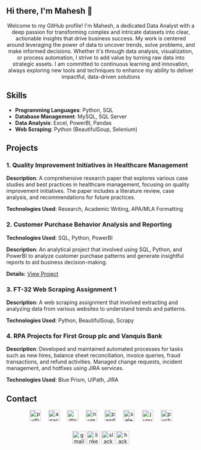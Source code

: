 <h2 align="left">Hi there, I'm Mahesh 👋 </h2>
<p align= "center">Welcome to my GitHub profile! I'm Mahesh, a dedicated Data Analyst with a deep passion for transforming complex and intricate datasets into clear, actionable insights that drive business success. My work is centered around leveraging the power of data to uncover trends, solve problems, and make informed decisions. Whether it's through data analysis, visualization, or process automation, I strive to add value by turning raw data into strategic assets. I am committed to continuous learning and innovation, always exploring new tools and techniques to enhance my ability to deliver impactful, data-driven solutions
</p>

## Skills
- **Programming Languages**: Python, SQL
- **Database Management**: MySQL, SQL Server
- **Data Analysis**: Excel, PowerBI, Pandas
- **Web Scraping**: Python (BeautifulSoup, Selenium)

## Projects

### 1. Quality Improvement Initiatives in Healthcare Management
**Description**: A comprehensive research paper that explores various case studies and best practices in healthcare management, focusing on quality improvement initiatives. The paper includes a literature review, case analysis, and recommendations for future practices.

**Technologies Used**: Research, Academic Writing, APA/MLA Formatting

### 2. Customer Purchase Behavior Analysis and Reporting
**Technologies Used**: SQL, Python, PowerBI

**Description**: An analytical project that involved using SQL, Python, and PowerBI to analyze customer purchase patterns and generate insightful reports to aid business decision-making.

**Details:** [View Project](https://github.com/Mahesh7398/Customer-Purchase-Behavior-Analysis-and-Reporting)

### 3. FT-32 Web Scraping Assignment 1
**Description**: A web scraping assignment that involved extracting and analyzing data from various websites to understand trends and patterns.

**Technologies Used**: Python, BeautifulSoup, Scrapy

### 4. RPA Projects for First Group plc and Vanquis Bank
**Description**: Developed and maintained automated processes for tasks such as new hires, balance sheet reconciliation, invoice queries, fraud transactions, and refund activities. Managed change requests, incident management, and hotfixes using JIRA services.

**Technologies Used**: Blue Prism, UiPath, JIRA

## Contact


<div align="center">
  <img src="https://cdn.jsdelivr.net/gh/devicons/devicon/icons/python/python-original.svg" height="30" alt="python logo"  />
  <img width="12" />
  <img src="https://cdn.jsdelivr.net/gh/devicons/devicon/icons/anaconda/anaconda-original.svg" height="30" alt="anaconda logo"  />
  <img width="12" />
  <img src="https://cdn.jsdelivr.net/gh/devicons/devicon/icons/mysql/mysql-original.svg" height="30" alt="mysql logo"  />
  <img width="12" />
  <img src="https://cdn.jsdelivr.net/gh/devicons/devicon/icons/numpy/numpy-original.svg" height="30" alt="numpy logo"  />
  <img width="12" />
  <img src="https://cdn.jsdelivr.net/gh/devicons/devicon/icons/pandas/pandas-original.svg" height="30" alt="pandas logo"  />
  <img width="12" />
  <img src="https://cdn.jsdelivr.net/gh/devicons/devicon/icons/selenium/selenium-original.svg" height="30" alt="selenium logo"  />
  <img width="12" />
  <img src="https://cdn.jsdelivr.net/gh/devicons/devicon/icons/jupyter/jupyter-original.svg" height="30" alt="jupyter logo"  />
  <img width="12" />
  <img src="https://cdn.jsdelivr.net/gh/devicons/devicon/icons/pycharm/pycharm-original.svg" height="30" alt="pycharm logo"  />
</div>

###

<div align="center">
  <img src="https://img.shields.io/static/v1?message=Gmail&logo=gmail&label=&color=D14836&logoColor=white&labelColor=&style=for-the-badge" height="35" alt="gmail logo"  />
  <img src="https://img.shields.io/static/v1?message=LinkedIn&logo=linkedin&label=&color=0077B5&logoColor=white&labelColor=&style=for-the-badge" height="35" alt="linkedin logo"  />
  <img src="https://img.shields.io/static/v1?message=Slack&logo=slack&label=&color=4A154B&logoColor=white&labelColor=&style=for-the-badge" height="35" alt="slack logo"  />
  <img src="https://img.shields.io/static/v1?message=HackerRank&logo=hackerrank&label=&color=2EC866&logoColor=white&labelColor=&style=for-the-badge" height="35" alt="hackerrank logo"  />
</div>
